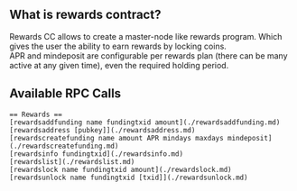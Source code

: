 ## What is rewards contract?
Rewards CC allows to create a master-node like rewards program. Which gives the user the ability to earn rewards by locking coins.  
APR and mindeposit are configurable per rewards plan (there can be many active at any given time), even the required holding period.

## Available RPC Calls
```
== Rewards ==
[rewardsaddfunding name fundingtxid amount](./rewardsaddfunding.md)
[rewardsaddress [pubkey]](./rewardsaddress.md)
[rewardscreatefunding name amount APR mindays maxdays mindeposit](./rewardscreatefunding.md)
[rewardsinfo fundingtxid](./rewardsinfo.md)
[rewardslist](./rewardslist.md)
[rewardslock name fundingtxid amount](./rewardslock.md)
[rewardsunlock name fundingtxid [txid]](./rewardsunlock.md)
```
